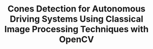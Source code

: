 ---
title: Cones Detection for Autonomous Driving Systems Using Classical Image Processing Techniques with OpenCV
summary:
tags:
    - Image Processing
    - Computer Vision
    - Autonomous Driving
weight: 10
links:
  - icon: github
    icon_pack: fab
    name: Code
    url: https://github.com/Gad-MA/Cones-Detection-Using-OpenCV

# Optional external URL for project (replaces project detail page).
external_link: https://github.com/Gad-MA/Bilinear-and-Nearest-Neighbor-Image-Interpolation

---